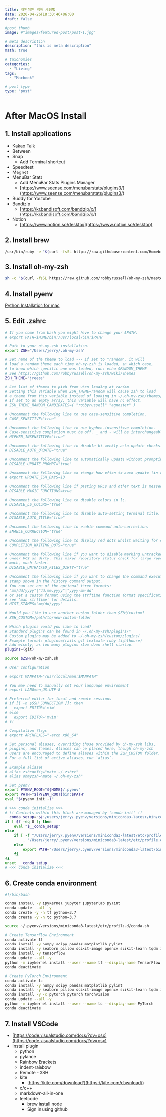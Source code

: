 ```yaml
---
title: 개인적인 맥북 세팅법
date: 2020-04-26T18:30:46+06:00
draft: false

#post thumb
image: #"images/featured-post/post-1.jpg"

# meta description
description: "this is meta description"
math: true

# taxonomies
categories:
  - "Living"
tags:
  - "Macbook"

# post type
type: "post"
---
```


# After MacOS Install

## 1. Install applications

- Kakao Talk
- Between
- Snap
    - Add Terminal shortcut
- Speedtest
- Magnet
- MenuBar Stats
    - Add MenuBar Stats Plugins Manager
    - [https://www.seense.com/menubarstats/plugins3/](https://www.seense.com/menubarstats/plugins3/)
- Buddy for Youtube
- Bandizip
    - [https://kr.bandisoft.com/bandizip/x/](https://kr.bandisoft.com/bandizip/x/)
- Notion
    - [https://www.notion.so/desktop](https://www.notion.so/desktop)

## 2. Install brew

```bash
/usr/bin/ruby -e "$(curl -fsSL https://raw.githubusercontent.com/Homebrew/install/master/install)"
```

## 3. Install oh-my-zsh

```bash
sh -c "$(curl -fsSL https://raw.github.com/robbyrussell/oh-my-zsh/master/tools/install.sh)"
```

## 4. Install pyenv

[Python Installation for mac](https://jjerry-k.github.io/python/2018/09/27/python4mac/)

## 5. Edit .zshrc

```bash
# If you come from bash you might have to change your $PATH.
# export PATH=$HOME/bin:/usr/local/bin:$PATH

# Path to your oh-my-zsh installation.
export ZSH="/Users/jerry/.oh-my-zsh"

# Set name of the theme to load --- if set to "random", it will
# load a random theme each time oh-my-zsh is loaded, in which case,
# to know which specific one was loaded, run: echo $RANDOM_THEME
# See https://github.com/robbyrussell/oh-my-zsh/wiki/Themes
ZSH_THEME="jreese"

# Set list of themes to pick from when loading at random
# Setting this variable when ZSH_THEME=random will cause zsh to load
# a theme from this variable instead of looking in ~/.oh-my-zsh/themes/
# If set to an empty array, this variable will have no effect.
# ZSH_THEME_RANDOM_CANDIDATES=( "robbyrussell" "agnoster" )

# Uncomment the following line to use case-sensitive completion.
# CASE_SENSITIVE="true"

# Uncomment the following line to use hyphen-insensitive completion.
# Case-sensitive completion must be off. _ and - will be interchangeable.
# HYPHEN_INSENSITIVE="true"

# Uncomment the following line to disable bi-weekly auto-update checks.
# DISABLE_AUTO_UPDATE="true"

# Uncomment the following line to automatically update without prompting.
# DISABLE_UPDATE_PROMPT="true"

# Uncomment the following line to change how often to auto-update (in days).
# export UPDATE_ZSH_DAYS=13

# Uncomment the following line if pasting URLs and other text is messed up.
# DISABLE_MAGIC_FUNCTIONS=true

# Uncomment the following line to disable colors in ls.
# DISABLE_LS_COLORS="true"

# Uncomment the following line to disable auto-setting terminal title.
# DISABLE_AUTO_TITLE="true"

# Uncomment the following line to enable command auto-correction.
# ENABLE_CORRECTION="true"

# Uncomment the following line to display red dots whilst waiting for completion.
# COMPLETION_WAITING_DOTS="true"

# Uncomment the following line if you want to disable marking untracked files
# under VCS as dirty. This makes repository status check for large repositories
# much, much faster.
# DISABLE_UNTRACKED_FILES_DIRTY="true"

# Uncomment the following line if you want to change the command execution time
# stamp shown in the history command output.
# You can set one of the optional three formats:
# "mm/dd/yyyy"|"dd.mm.yyyy"|"yyyy-mm-dd"
# or set a custom format using the strftime function format specifications,
# see 'man strftime' for details.
# HIST_STAMPS="mm/dd/yyyy"

# Would you like to use another custom folder than $ZSH/custom?
# ZSH_CUSTOM=/path/to/new-custom-folder

# Which plugins would you like to load?
# Standard plugins can be found in ~/.oh-my-zsh/plugins/*
# Custom plugins may be added to ~/.oh-my-zsh/custom/plugins/
# Example format: plugins=(rails git textmate ruby lighthouse)
# Add wisely, as too many plugins slow down shell startup.
plugins=(git)

source $ZSH/oh-my-zsh.sh

# User configuration

# export MANPATH="/usr/local/man:$MANPATH"

# You may need to manually set your language environment
# export LANG=en_US.UTF-8

# Preferred editor for local and remote sessions
# if [[ -n $SSH_CONNECTION ]]; then
#   export EDITOR='vim'
# else
#   export EDITOR='mvim'
# fi

# Compilation flags
# export ARCHFLAGS="-arch x86_64"

# Set personal aliases, overriding those provided by oh-my-zsh libs,
# plugins, and themes. Aliases can be placed here, though oh-my-zsh
# users are encouraged to define aliases within the ZSH_CUSTOM folder.
# For a full list of active aliases, run `alias`.
#
# Example aliases
# alias zshconfig="mate ~/.zshrc"
# alias ohmyzsh="mate ~/.oh-my-zsh"

# Set pyenv
export PYENV_ROOT="${HOME}/.pyenv"
export PATH="${PYENV_ROOT}bin:$PATH"
eval "$(pyenv init -)"

# >>> conda initialize >>>
# !! Contents within this block are managed by 'conda init' !!
__conda_setup="$('/Users/jerry/.pyenv/versions/miniconda3-latest/bin/conda' 'shell.zsh' 'hook' 2> /dev/null)"
if [ $? -eq 0 ]; then
    eval "$__conda_setup"
else
    if [ -f "/Users/jerry/.pyenv/versions/miniconda3-latest/etc/profile.d/conda.sh" ]; then
        . "/Users/jerry/.pyenv/versions/miniconda3-latest/etc/profile.d/conda.sh"
    else
        export PATH="/Users/jerry/.pyenv/versions/miniconda3-latest/bin:$PATH"
    fi
fi
unset __conda_setup
# <<< conda initialize <<<
```

## 6. Create conda environment

```bash
#!/bin/bash

conda install -y ipykernel jupyter jupyterlab pylint
conda update --all -y
conda create -y -n tf python=3.7
conda create -y -n tc python=3.7

source ~/.pyenv/versions/miniconda3-latest/etc/profile.d/conda.sh

# Create TensorFlow Environment
conda activate tf
conda install -y numpy scipy pandas matplotlib pylint
conda install -y seaborn pillow scikit-image opencv scikit-learn tqdm ipython ipykernel ipywidgets
conda install -y tensorflow
conda update --all -y
python -m ipykernel install --user --name tf --display-name TensorFlow
conda deactivate

# Create PyTorch Environment
conda activate tc
conda install -y numpy scipy pandas matplotlib pylint
conda install -y seaborn pillow scikit-image opencv scikit-learn tqdm ipython ipykernel ipywidgets
conda install -y -c pytorch pytorch torchvision
conda update --all -y
python -m ipykernel install --user --name tc --display-name PyTorch
conda deactivate
```

## 7. Install VSCode

- [https://code.visualstudio.com/docs/?dv=osx](https://code.visualstudio.com/docs/?dv=osx)
- Install plugin
    - python
    - pylance
    - Rainbow Brackets
    - indent-rainbow
    - Remote - SSH
    - kite
        - [https://kite.com/download/](https://kite.com/download/)
    - c/c++
    - markdown-all-in-one
    - leetcode
        - brew install node
        - Sign in using github